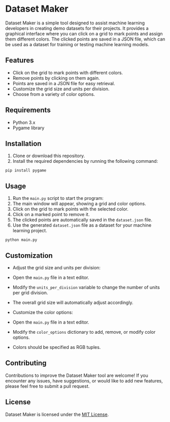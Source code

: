 # Dataset Maker

Dataset Maker is a simple tool designed to assist machine learning developers in creating demo datasets for their projects. It provides a graphical interface where you can click on a grid to mark points and assign them different colors. The clicked points are saved in a JSON file, which can be used as a dataset for training or testing machine learning models.

## Features

- Click on the grid to mark points with different colors.
- Remove points by clicking on them again.
- Points are saved in a JSON file for easy retrieval.
- Customize the grid size and units per division.
- Choose from a variety of color options.

## Requirements

- Python 3.x
- Pygame library

## Installation

1. Clone or download this repository.
2. Install the required dependencies by running the following command:

```
pip install pygame
```
## Usage

1. Run the `main.py` script to start the program:
2. The main window will appear, showing a grid and color options.
3. Click on the grid to mark points with the selected color.
4. Click on a marked point to remove it.
5. The clicked points are automatically saved in the `dataset.json` file.
6. Use the generated `dataset.json` file as a dataset for your machine learning project.
    
```
python main.py
```

## Customization

- Adjust the grid size and units per division:
- Open the `main.py` file in a text editor.
- Modify the `units_per_division` variable to change the number of units per grid division.
- The overall grid size will automatically adjust accordingly.

- Customize the color options:
- Open the `main.py` file in a text editor.
- Modify the `color_options` dictionary to add, remove, or modify color options.
- Colors should be specified as RGB tuples.

## Contributing

Contributions to improve the Dataset Maker tool are welcome! If you encounter any issues, have suggestions, or would like to add new features, please feel free to submit a pull request.

## License

Dataset Maker is licensed under the [MIT License](LICENSE).


